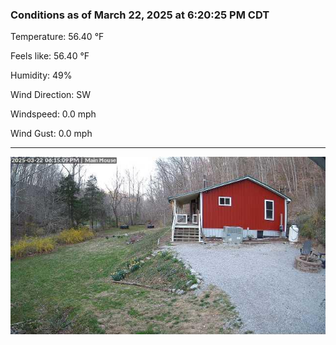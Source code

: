 ### Conditions as of March 22, 2025 at 6:20:25 PM CDT 

Temperature: 56.40 &deg;F

Feels like: 56.40 &deg;F

Humidity: 49%

Wind Direction: SW

Windspeed: 0.0 mph

Wind Gust: 0.0 mph

---

<img src="./images/latest.jpeg"/>

